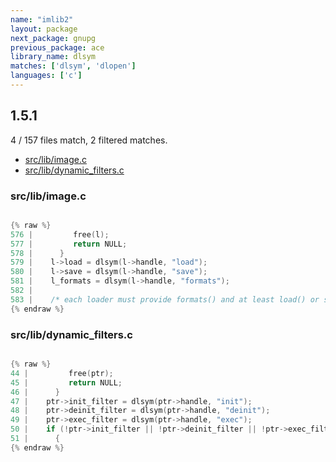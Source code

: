 ```yaml
---
name: "imlib2"
layout: package
next_package: gnupg
previous_package: ace
library_name: dlsym
matches: ['dlsym', 'dlopen']
languages: ['c']
---
```

## 1.5.1
4 / 157 files match, 2 filtered matches.

 - [src/lib/image.c](#srclibimagec)
 - [src/lib/dynamic_filters.c](#srclibdynamic_filtersc)

### src/lib/image.c

```c

{% raw %}
576 |         free(l);
577 |         return NULL;
578 |      }
579 |    l->load = dlsym(l->handle, "load");
580 |    l->save = dlsym(l->handle, "save");
581 |    l_formats = dlsym(l->handle, "formats");
582 | 
583 |    /* each loader must provide formats() and at least load() or save() */
{% endraw %}

```
### src/lib/dynamic_filters.c

```c

{% raw %}
44 |         free(ptr);
45 |         return NULL;
46 |      }
47 |    ptr->init_filter = dlsym(ptr->handle, "init");
48 |    ptr->deinit_filter = dlsym(ptr->handle, "deinit");
49 |    ptr->exec_filter = dlsym(ptr->handle, "exec");
50 |    if (!ptr->init_filter || !ptr->deinit_filter || !ptr->exec_filter)
51 |      {
{% endraw %}

```